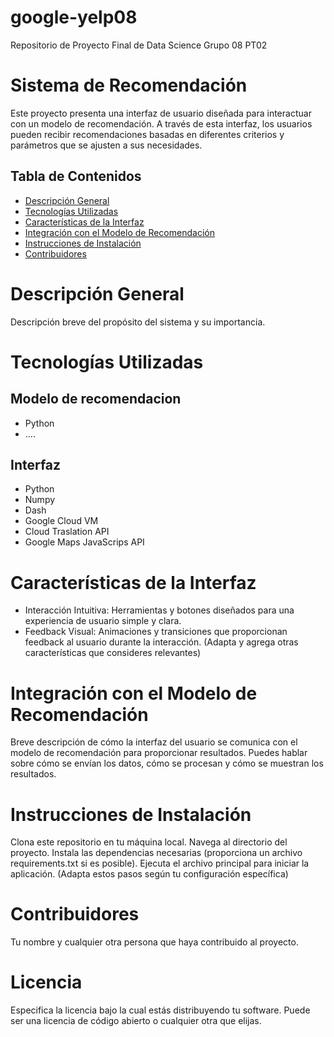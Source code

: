 # google-yelp08
Repositorio de Proyecto Final de Data Science Grupo 08 PT02

# Sistema de Recomendación

Este proyecto presenta una interfaz de usuario diseñada para interactuar con un modelo de recomendación. A través de esta interfaz, los usuarios pueden recibir recomendaciones basadas en diferentes criterios y parámetros que se ajusten a sus necesidades.

## Tabla de Contenidos
- [Descripción General](#descripción-general)
- [Tecnologías Utilizadas](#tecnologías-utilizadas)
- [Características de la Interfaz](#características-de-la-interfaz)
- [Integración con el Modelo de Recomendación](#integración-con-el-modelo-de-recomendación)
- [Instrucciones de Instalación](#instrucciones-de-instalación) 
- [Contribuidores](#contribuidores)

# Descripción General

Descripción breve del propósito del sistema y su importancia.

# Tecnologías Utilizadas

## Modelo de recomendacion
- Python
- ....

## Interfaz

- Python
- Numpy
- Dash
- Google Cloud VM
- Cloud Traslation API
- Google Maps JavaScrips API


# Características de la Interfaz

- Interacción Intuitiva: Herramientas y botones diseñados para una experiencia de usuario simple y clara.
- Feedback Visual: Animaciones y transiciones que proporcionan feedback al usuario durante la interacción.
(Adapta y agrega otras características que consideres relevantes)

# Integración con el Modelo de Recomendación

Breve descripción de cómo la interfaz del usuario se comunica con el modelo de recomendación para proporcionar resultados. Puedes hablar sobre cómo se envían los datos, cómo se procesan y cómo se muestran los resultados.

# Instrucciones de Instalación

Clona este repositorio en tu máquina local.
Navega al directorio del proyecto.
Instala las dependencias necesarias (proporciona un archivo requirements.txt si es posible).
Ejecuta el archivo principal para iniciar la aplicación.
(Adapta estos pasos según tu configuración específica)

# Contribuidores

Tu nombre y cualquier otra persona que haya contribuido al proyecto.

# Licencia

Especifica la licencia bajo la cual estás distribuyendo tu software. Puede ser una licencia de código abierto o cualquier otra que elijas.

